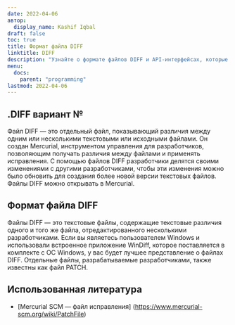 ```yaml
---
date: 2022-04-06
автор:
  display_name: Kashif Iqbal
draft: false
toc: true
title: Формат файла DIFF
linktitle: DIFF
description: "Узнайте о формате файлов DIFF и API-интерфейсах, которые могут создавать и открывать файлы DIFF."
menu:
  docs:
    parent: "programming"
lastmod: 2022-04-06
---
```


## .DIFF вариант №

Файл DIFF — это отдельный файл, показывающий различия между одним или несколькими текстовыми или исходными файлами. Он создан Mercurial, инструментом управления для разработчиков, позволяющим получать различия между файлами и применять исправления. С помощью файлов DIFF разработчики делятся своими изменениями с другими разработчиками, чтобы эти изменения можно было обновить для создания более новой версии текстовых файлов. Файлы DIFF можно открывать в Mercurial.

## Формат файла DIFF

Файлы DIFF — это текстовые файлы, содержащие текстовые различия одного и того же файла, отредактированного несколькими разработчиками. Если вы являетесь пользователем Windows и использовали встроенное приложение WinDiff, которое поставляется в комплекте с ОС Windows, у вас будет лучшее представление о файлах DIFF. Отдельные файлы, разрабатываемые разработчиками, также известны как файл PATCH.

## Использованная литература ##

* [Mercurial SCM — файл исправления] (https://www.mercurial-scm.org/wiki/PatchFile)

